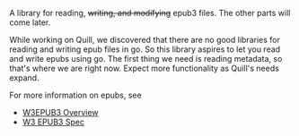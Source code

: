 A library for reading, ~~writing, and modifying~~ epub3 files. The other parts will come later.

While working on Quill, we discovered that there are no good libraries for reading and writing epub files in go. So this library aspires to let you read and write epubs using go. The first thing we need is reading metadata, so that's where we are right now. Expect more functionality as Quill's needs expand.

For more information on epubs, see
* [W3EPUB3 Overview](https://www.w3.org/publishing/epub3/epub-overview.html)
* [W3 EPUB3 Spec](https://www.w3.org/publishing/epub3/epub-spec.html)